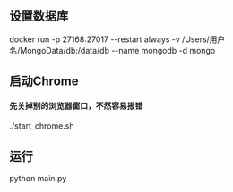 




## 设置数据库
docker run -p 27168:27017 --restart always -v /Users/用户名/MongoData/db:/data/db --name mongodb -d mongo


## 启动Chrome

#### 先关掉别的浏览器窗口，不然容易报错
./start_chrome.sh


## 运行
python main.py

